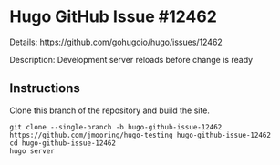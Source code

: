 # Hugo GitHub Issue #12462

Details: <https://github.com/gohugoio/hugo/issues/12462>

Description: Development server reloads before change is ready

## Instructions

Clone this branch of the repository and build the site.

```text
git clone --single-branch -b hugo-github-issue-12462 https://github.com/jmooring/hugo-testing hugo-github-issue-12462
cd hugo-github-issue-12462
hugo server
```
